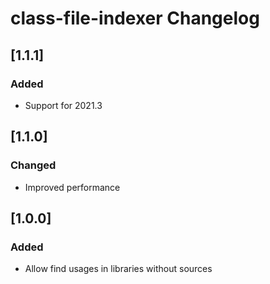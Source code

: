 <!-- Keep a Changelog guide -> https://keepachangelog.com -->

# class-file-indexer Changelog

## [1.1.1]
### Added
- Support for 2021.3

## [1.1.0]
### Changed
- Improved performance

## [1.0.0]
### Added
- Allow find usages in libraries without sources
